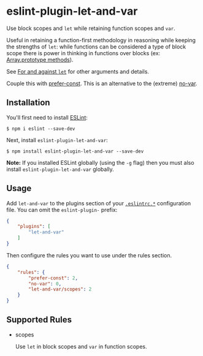 # eslint-plugin-let-and-var

Use block scopes and `let` while retaining function scopes and `var`.

Useful in retaining a function-first methodology in reasoning while keeping the strengths of `let`: while functions can be considered a type of block scope there is power in thinking in functions over blocks (ex: [Array.prototype methods](https://developer.mozilla.org/en-US/docs/Web/JavaScript/Reference/Global_Objects/Array/prototype#Methods)).

See [For and against `let`](https://davidwalsh.name/for-and-against-let) for other arguments and details.

Couple this with [prefer-const](http://eslint.org/docs/rules/prefer-const). This is an alternative to the (extreme) [no-var](http://eslint.org/docs/rules/no-var).

## Installation

You'll first need to install [ESLint](http://eslint.org):

```
$ npm i eslint --save-dev
```

Next, install `eslint-plugin-let-and-var`:

```
$ npm install eslint-plugin-let-and-var --save-dev
```

**Note:** If you installed ESLint globally (using the `-g` flag) then you must also install `eslint-plugin-let-and-var` globally.

## Usage

Add `let-and-var` to the plugins section of your [`.eslintrc.*`](http://eslint.org/docs/user-guide/configuring#configuration-file-formats) configuration file. You can omit the `eslint-plugin-` prefix:

```json
{
    "plugins": [
        "let-and-var"
    ]
}
```


Then configure the rules you want to use under the rules section.

```json
{
    "rules": {
        "prefer-const": 2,
        "no-var": 0,
        "let-and-var/scopes": 2
    }
}
```

## Supported Rules

* scopes

    Use `let` in block scopes and `var` in function scopes.
